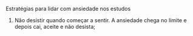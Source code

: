 Estratégias para lidar com ansiedade nos estudos
1. Não desistir quando começar a sentir. A ansiedade chega no limite e depois cai, aceite e não desista;